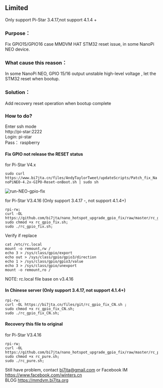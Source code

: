 ## Limited
Only support Pi-Star 3.4.17,not support 4.1.4 +

### Purpose：   
Fix GPIO15/GPIO16 case MMDVM HAT STM32 reset issue, in some NanoPi NEO device.   

### What cause this reason：   
In some NanoPi NEO, GPIO 15/16 output unstable high-level voltage , let the STM32 reset when bootup.  
### Solution：  
Add recovery reset operation when bootup complete  

### How to do?  
Enter ssh mode  
http://pi-star:2222  
Login:  pi-star  
Pass： raspberry   

#### Fix GPIO not release the RESET status   

for Pi-Star V4.x

`sudo curl https://www.bi7jta.cn/files/AndyTaylorTweet/updateScripts/Patch_fix_NanoPiNEO-4.2x-GIPO-Reset-onBoot.sh | sudo sh`


![run-NEO-gpio-fix](https://github.com/user-attachments/assets/ffbc6b37-9998-4837-9c39-0aa95c0b3e11)



for Pi-Star V3.4.16   (Only support 3.4.17 -, not support 4.1.4+)
```
rpi-rw;  
curl -OL https://github.com/bi7jta/nano_hotspot_upgrade_gpio_fix/raw/master/rc_gpio_fix.sh;  
sudo chmod +x rc_gpio_fix.sh;   
sudo ./rc_gpio_fix.sh;    
```
Verify if replace  
``` 
cat /etc/rc.local  
mount -o remount,rw /  
echo 3 > /sys/class/gpio/export  
echo out > /sys/class/gpio/gpio3/direction  
echo 1 > /sys/class/gpio/gpio3/value  
echo 3 > /sys/class/gpio/unexport  
mount -o remount,ro /  
``` 
NOTE: rc.local file base on v3.4.16    

#### In Chinese server (Only support 3.4.17, not support 4.1.4+)
```
rpi-rw;  
curl -OL https://bi7jta.cn/files/git/rc_gpio_fix_CN.sh ;  
sudo chmod +x rc_gpio_fix_CN.sh;   
sudo ./rc_gpio_fix_CN.sh;
```
 
#### Recovery this file to original   
 
for Pi-Star V3.4.16  
```
rpi-rw;
curl -OL https://github.com/bi7jta/nano_hotspot_upgrade_gpio_fix/raw/master/rc_pure.sh;
sudo chmod +x rc_pure.sh;
sudo ./rc_pure.sh;
```
 

Still have problem, contact bi7jta@gmail.com or 
Facebook IM https://www.facebook.com/winters.cn  
BLOG https://mmdvm.bi7jta.org  
